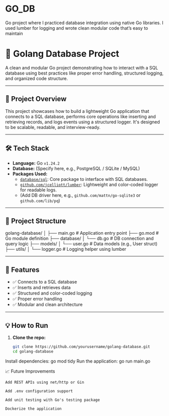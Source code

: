 # GO_DB
Go project where I practiced database integration using native Go libraries. I used lumber for logging and wrote clean modular code that’s easy to maintain
# 🐹 Golang Database Project

A clean and modular Go project demonstrating how to interact with a SQL database using best practices like proper error handling, structured logging, and organized code structure.

---

## 🚀 Project Overview

This project showcases how to build a lightweight Go application that connects to a SQL database, performs core operations like inserting and retrieving records, and logs events using a structured logger. It's designed to be scalable, readable, and interview-ready.

---

## 🛠️ Tech Stack

- **Language:** Go `v1.24.2`
- **Database:** (Specify here, e.g., PostgreSQL / SQLite / MySQL)
- **Packages Used:**
  - [`database/sql`](https://pkg.go.dev/database/sql): Core package to interface with SQL databases.
  - [`github.com/jcelliott/lumber`](https://github.com/jcelliott/lumber): Lightweight and color-coded logger for readable logs.
  - (Add DB driver here, e.g., `github.com/mattn/go-sqlite3` or `github.com/lib/pq`)

---

## 📁 Project Structure

golang-database/ │ ├── main.go # Application entry point ├── go.mod # Go module definition ├── database/ │ └── db.go # DB connection and query logic ├── models/ │ └── user.go # Data models (e.g., User struct) ├── utils/ │ └── logger.go # Logging helper using lumber


---

## 🔧 Features

- ✅ Connects to a SQL database
- ✅ Inserts and retrieves data
- ✅ Structured and color-coded logging
- ✅ Proper error handling
- ✅ Modular and clean architecture

---

## 💡 How to Run

1. **Clone the repo:**
   ```bash
   git clone https://github.com/yourusername/golang-database.git
   cd golang-database
Install dependencies:
  go mod tidy
Run the application:
  go run main.go

📈 Future Improvements

    Add REST APIs using net/http or Gin

    Add .env configuration support

    Add unit testing with Go's testing package

    Dockerize the application



